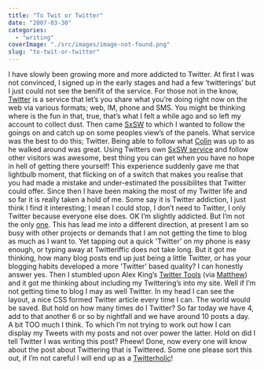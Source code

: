```yaml
---
title: "To Twit or Twitter"
date: "2007-03-30"
categories: 
  - "writing"
coverImage: "./src/images/image-not-found.png"
slug: "to-twit-or-twitter"
---
```


I have slowly been growing more and more addicted to Twitter. At first I was not convinced, I signed up in the early stages and had a few ‘twitterings’ but I just could not see the benifit of the service. For those not in the know, [Twitter](http://twitter.com) is a service that let’s you share what you’re doing right now on the web via various formats; web, IM, phone and SMS. You might be thinking where is the fun in that, true, that’s what I felt a while ago and so left my account to collect dust. Then came [SxSW](http://2007.sxsw.com/) to which I wanted to follow the goings on and catch up on some peoples view’s of the panels. What service was the best to do this; Twitter. Being able to follow what [Colin](http://cdevroe.com/) was up to as he walked around was great. Using Twitters own [SxSW service](http://sxsw.twitter.com/) and follow other visitors was awesome, best thing you can get when you have no hope in hell of getting there yourself! This experience suddenly gave me that lightbulb moment, that flicking on of a switch that makes you realise that you had made a mistake and under-estimated the possibilites that Twitter could offer. Since then I have been making the most of my Twitter life and so far it is really taken a hold of me. Some say it is Twitter addiction, I just think I find it interesting; I mean I could stop, I don’t need to Twitter, I only Twitter because everyone else does. OK I’m slightly addicted. But I’m not the only [one](http://wiphey.com/2007/03/22/the-twitter-jitters/). This has lead me into a different direction, at present I am so busy with other projects or demands that I am not getting the time to blog as much as I want to. Yet tapping out a quick 'Twitter’ on my phone is easy enough, or typing away at Twitteriffic does not take long. But it got me thinking, how many blog posts end up just being a little Twitter, or has your blogging habits developed a more 'Twitter’ based quality? I can honestly answer yes. Then I stumbled upon Alex King’s [Twitter Tools](http://alexking.org/projects/wordpress) (via [Matthew](http://www.somefoolwitha.com/)) and it got me thinking about including my Twittering’s into my site. Well if I’m not getting time to blog I may as well Twitter. In my head I can see the layout, a nice CSS formed Twitter article every time I can. The world would be saved. But hold on how many times do I Twitter? So far today we have 4, add to that another 6 or so by nightfall and we have around 10 posts a day. A bit TOO much I think. To which I’m not trying to work out how I can display my Tweets with my posts and not over power the latter. Hold on did I tell Twitter I was writing this post? Pheew! Done, now every one will know about the post about Twittering that is Twittered. Some one please sort this out, if I’m not careful I will end up as a [Twitterholic](http://www.twitterholic.com/)!
